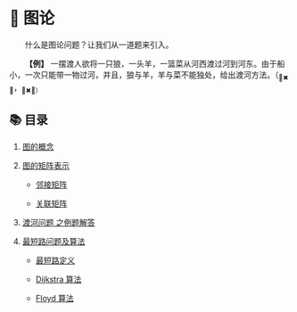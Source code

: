 # 🎨 图论

&emsp;&emsp;什么是图论问题？让我们从一道题来引入。

&emsp;&emsp;**【例】** 一摆渡人欲将一只狼，一头羊，一篮菜从河西渡过河到河东。由于船小，一次只能带一物过河，并且，狼与羊，羊与菜不能独处，给出渡河方法。（<sub>🐺✖🐏</sub>，<sub>🐏✖🥦</dub>）

## 📚 目录

1. [图的概念](#-基本的数学模型建立)

1. [图的矩阵表示](#线性规划)

    + [邻接矩阵]()

    + [关联矩阵]()

1. [渡河问题 之例题解答](#整数规划)

1. [最短路问题及算法](#非线性规划)

    + [最短路定义]()

    + [Dijkstra 算法]()

    + [Floyd 算法]()
